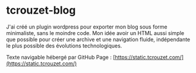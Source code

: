 # tcrouzet-blog
J'ai créé un plugin wordpress pour exporter mon blog sous forme minimaliste, sans le moindre code.
Mon idée avoir un HTML aussi simple que possible pour créer une archive et une navigation fluide, indépendante le plus possible des évolutions technologiques.

Texte navigable hébergé par GitHub Page : [https://static.tcrouzet.com/](https://static.tcrouzet.com/)